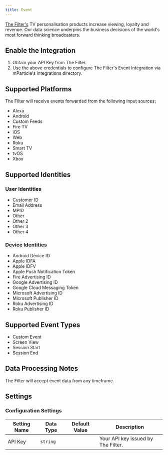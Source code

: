 ```yaml
---
title: Event
---
```


[The Filter's](http://www.thefilter.com/) TV personalisation products increase viewing, loyalty and revenue. Our data science underpins the business decisions of the world's most forward thinking broadcasters.

## Enable the Integration

1. Obtain your API Key from The Filter.
2. Use the above credentials to configure The Filter's Event Integration via mParticle's integrations directory.

## Supported Platforms

The Filter will receive events forwarded from the following input sources:

* Alexa
* Android
* Custom Feeds
* Fire TV
* iOS
* Web
* Roku
* Smart TV
* tvOS
* Xbox

## Supported Identities

### User Identities

* Customer ID
* Email Address
* MPID
* Other
* Other 2
* Other 3
* Other 4

### Device Identities

* Android Device ID
* Apple IDFA
* Apple IDFV
* Apple Push Notification Token
* Fire Advertising ID
* Google Advertising ID
* Google Cloud Messaging Token
* Microsoft Advertising ID
* Microsoft Publisher ID
* Roku Advertising ID
* Roku Publisher ID

## Supported Event Types

* Custom Event
* Screen View
* Session Start
* Session End

## Data Processing Notes

The Filter will accept event data from any timeframe.

## Settings

### Configuration Settings

Setting Name | Data Type | Default Value | Description 
|---|---|---|---
| API Key | `string` | <unset> | Your API key issued by The Filter.
